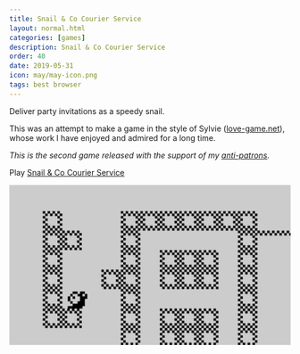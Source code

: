 ```yaml
---
title: Snail & Co Courier Service
layout: normal.html
categories: [games]
description: Snail & Co Courier Service
order: 40
date: 2019-05-31
icon: may/may-icon.png
tags: best browser
---
```


Deliver party invitations as a speedy snail.

This was an attempt to make a game in the style of Sylvie ([love-game.net](http://love-game.net/)), whose work I have enjoyed and admired for a long time.

_This is the second game released with the support of my [anti-patrons](/anti-patreon)._

<p>Play <a href="/may/">Snail & Co Courier Service</a></p>

![](1.png)
